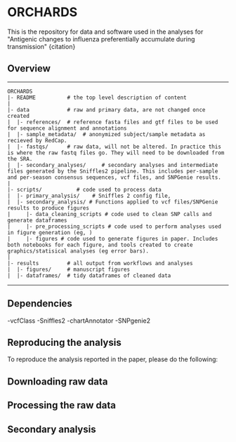 # ORCHARDS

This is the repository for data and software used in the analyses for "Antigenic changes to influenza preferentially accumulate during transmission" {citation}

## Overview
--------

    ORCHARDS
    |- README          # the top level description of content
    |
    |- data            # raw and primary data, are not changed once created
    |  |- references/  # reference fasta files and gtf files to be used for sequence alignment and annotations
    |  |- sample_metadata/  # anonymized subject/sample metadata as recieved by RedCap.
    |  |- fastqs/      # raw data, will not be altered. In practice this is where the raw fastq files go. They will need to be downloaded from the SRA. 
    |  |- secondary_analyses/     # secondary analyses and intermediate files generated by the Sniffles2 pipeline. This includes per-sample and per-season consensus sequences, vcf files, and SNPGenie results.
    |
    |- scripts/           # code used to process data
    |  |- primary_analysis/    # Sniffles 2 config file, 
    |  |- secondary_analysis/ # Functions applied to vcf files/SNPGenie results to produce figures
    |     |- data_cleaning_scripts # code used to clean SNP calls and generate dataframes
    |     |- pre_processing_scripts # code used to perform analyses used in figure generation (eg, )
    |     |- figures # code used to generate figures in paper. Includes both notebooks for each figure, and tools created to create graphics/statisical analyses (eg error bars).
    |
    |- results         # all output from workflows and analyses
    |  |- figures/     # manuscript figures
    |  |- dataframes/  # tidy dataframes of cleaned data

    
  --------
## Dependencies

-vcfClass
-Sniffles2
-chartAnnotator
-SNPgenie2

## Reproducing the analysis

To reproduce the analysis reported in the paper, please do the following:

## Downloading raw data


## Processing the raw data


## Secondary analysis

